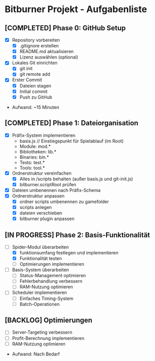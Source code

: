 # Bitburner Projekt - Aufgabenliste

## [COMPLETED] Phase 0: GitHub Setup
- [x] Repository vorbereiten
  - [x] .gitignore erstellen
  - [x] README.md aktualisieren
  - [x] Lizenz auswählen (optional)
- [x] Lokales Git einrichten
  - [x] git init
  - [x] git remote add
- [x] Erster Commit
  - [x] Dateien stagen
  - [x] Initial commit
  - [x] Push zu GitHub
- Aufwand: ~15 Minuten

## [COMPLETED] Phase 1: Dateiorganisation
- [x] Präfix-System implementieren
  - basis.js // Einstiegspunkt für Spielablauf (im Root)
  - Module: mod.*
  - Bibliotheken: lib.*
  - Binaries: bin.*
  - Tests: test.*
  - Tools: tool.*
- [x] Ordnerstruktur vereinfachen
  - [x] Alles in /scripts behalten (außer basis.js und git-init.js)
  - [x] bitburner.scriptRoot prüfen
- [x] Dateien umbenennen nach Präfix-Schema
- [x] Ordnerstruktur anpassen
  - [x] ordner scripts umbenennen zu gamefolder
  - [x] scripts anlegen
  - [x] dateien verschieben
  - [x] bitburner plugin anpassen

## [IN PROGRESS] Phase 2: Basis-Funktionalität
- [ ] Spider-Modul überarbeiten
  - [x] funktionsumfang festlegen und implementieren
  - [x] Funktionalität testen
  - [ ] Optimierungen implementieren
- [ ] Basis-System überarbeiten
  - [ ] Status-Management optimieren
  - [ ] Fehlerbehandlung verbessern
  - [ ] RAM-Nutzung optimieren
- [ ] Scheduler implementieren
  - [ ] Einfaches Timing-System
  - [ ] Batch-Operationen

## [BACKLOG] Optimierungen
- [ ] Server-Targeting verbessern
- [ ] Profit-Berechnung implementieren
- [ ] RAM-Nutzung optimieren
- Aufwand: Nach Bedarf 
